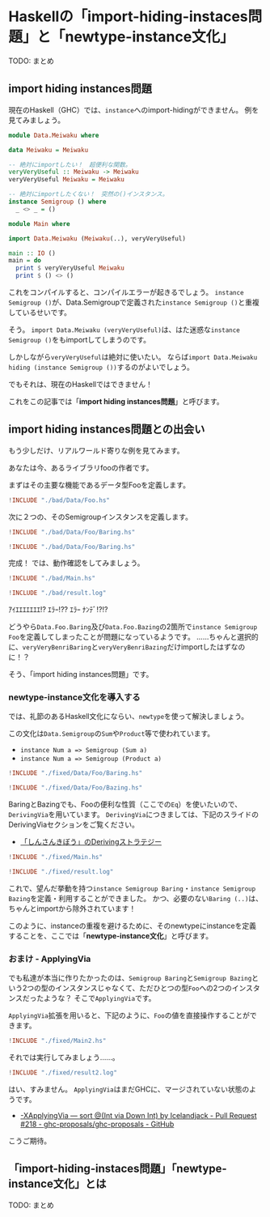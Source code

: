 # Haskellの「import-hiding-instaces問題」と「newtype-instance文化」

TODO: まとめ

## **import hiding instances問題**

現在のHaskell（GHC）では、`instance`へのimport-hidingができません。
例を見てみましょう。

```haskell
module Data.Meiwaku where

data Meiwaku = Meiwaku

-- 絶対にimportしたい！　超便利な関数。
veryVeryUseful :: Meiwaku -> Meiwaku
veryVeryUseful Meiwaku = Meiwaku

-- 絶対にimportしたくない！　突然の()インスタンス。
instance Semigroup () where
  _ <> _ = ()
```

```haskell
module Main where

import Data.Meiwaku (Meiwaku(..), veryVeryUseful)

main :: IO ()
main = do
  print $ veryVeryUseful Meiwaku
  print $ () <> ()
```

これをコンパイルすると、コンパイルエラーが起きるでしょう。
`instance Semigroup ()`が、Data.Semigroupで定義された`instance Semigroup ()`と重複しているせいです。

そう。
`import Data.Meiwaku (veryVeryUseful)`は、はた迷惑な`instance Semigroup ()`をもimportしてしまうのです。

しかしながら`veryVeryUseful`は絶対に使いたい。
ならば`import Data.Meiwaku hiding (instance Semigroup ())`するのがよいでしょう。

でもそれは、現在のHaskellではできません！

これをこの記事では「**import hiding instances問題**」と呼びます。

## import hiding instances問題との出会い

もう少しだけ、リアルワールド寄りな例を見てみます。

あなたは今、あるライブラリfooの作者です。

まずはその主要な機能であるデータ型Fooを定義します。

```haskell
!INCLUDE "./bad/Data/Foo.hs"
```

次に２つの、そのSemigroupインスタンスを定義します。


```haskell
!INCLUDE "./bad/Data/Foo/Baring.hs"
```

```haskell
!INCLUDE "./bad/Data/Foo/Baring.hs"
```

完成！
では、動作確認をしてみましょう。

```haskell
!INCLUDE "./bad/Main.hs"
```

```haskell
!INCLUDE "./bad/result.log"
```

ｱｲｴｴｴｴｴｴｴ!? ｴﾗｰ!?? ｴﾗｰ ﾅﾝﾃﾞ!?!?

どうやら`Data.Foo.Baring`及び`Data.Foo.Bazing`の2箇所で`instance Semigroup Foo`を定義してしまったことが問題になっているようです。
……ちゃんと選択的に、`veryVeryBenriBaring`と`veryVeryBenriBazing`だけimportしたはずなのに！？

そう、「import hiding instances問題」です。

### newtype-instance文化を導入する

では、礼節のあるHaskell文化にならい、`newtype`を使って解決しましょう。

この文化は`Data.Semigroup`の`Sum`や`Product`等で使われています。

- `instance Num a => Semigroup (Sum a)`
- `instance Num a => Semigroup (Product a)`

```haskell
!INCLUDE "./fixed/Data/Foo/Baring.hs"
```

```haskell
!INCLUDE "./fixed/Data/Foo/Bazing.hs"
```

BaringとBazingでも、Fooの便利な性質（ここでの`Eq`）を使いたいので、`DerivingVia`を用いています。
`DerivingVia`につきましては、下記のスライドのDerivingViaセクションをご覧ください。

- [「しんさんきぼう」のDerivingストラテジー](https://aiya000.github.io/Maid/haskell-day-2019-deriving)

```haskell
!INCLUDE "./fixed/Main.hs"
```

```haskell
!INCLUDE "./fixed/result.log"
```

これで、望んだ挙動を持つ`instance Semigroup Baring`・`instance Semigroup Bazing`を定義・利用することができました。
かつ、必要のない`Baring (..)`は、ちゃんとimportから除外されています！

このように、instanceの重複を避けるために、そのnewtypeにinstanceを定義することを、ここでは「**newtype-instance文化**」と呼びます。

### おまけ - ApplyingVia

でも私達が本当に作りたかったのは、`Semigroup Baring`と`Semigroup Bazing`という2つの型のインスタンスじゃなくて、ただひとつの型`Foo`への2つのインスタンスだったような？
そこで`ApplyingVia`です。

`ApplyingVia`拡張を用いると、下記のように、`Foo`の値を直接操作することができます。

```haskell
!INCLUDE "./fixed/Main2.hs"
```

それでは実行してみましょう……。

```haskell
!INCLUDE "./fixed/result2.log"
```

はい、すみません。
`ApplyingVia`はまだGHCに、マージされていない状態のようです。

- [-XApplyingVia — sort @(Int via Down Int) by Icelandjack - Pull Request #218 - ghc-proposals/ghc-proposals - GitHub](https://github.com/ghc-proposals/ghc-proposals/pull/218)

こうご期待。

## 「import-hiding-instaces問題」「newtype-instance文化」とは

TODO: まとめ
